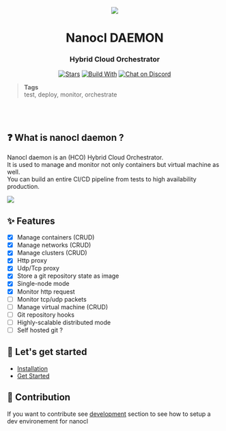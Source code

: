 <div align="center">
  <img src="https://download.next-hat.com/ressources/images/logo.png" >
  <h1>Nanocl DAEMON</h1>
  <h3>Hybrid Cloud Orchestrator</h3>
  
  <p>
  
  
  [![Stars](https://img.shields.io/github/stars/nxthat/nanocld?style=social)](https://github.com/nxthat/nanocld)
  [![Build With](https://img.shields.io/badge/built_with-Rust-dca282.svg)](https://github.com/nxthat/nanocld)
  [![Chat on Discord](https://img.shields.io/discord/1011267493114949693?label=chat&logo=discord)](https://discord.gg/WV4Aac8uZg)
  
  </p>
  
</div>

<blockquote class="tags">
 <strong>Tags</strong>
 </br>
 <span id="nxtmdoc-meta-keywords">
  test, deploy, monitor, orchestrate
 </span>
</blockquote>

</br>
</br>

## ❓ What is nanocl daemon ?

Nanocl daemon is an (HCO) Hybrid Cloud Orchestrator.
</br>
It is used to manage and monitor not only containers but virtual machine as well.
</br>
You can build an entire CI/CD pipeline from tests to high availability production.

<img src="https://download.next-hat.com/ressources/images/infra.png" />

## ✨ Features
- [x] Manage containers (CRUD)
- [x] Manage networks (CRUD)
- [x] Manage clusters (CRUD)
- [x] Http proxy
- [x] Udp/Tcp proxy
- [x] Store a git repository state as image
- [x] Single-node mode
- [x] Monitor http request
- [ ] Monitor tcp/udp packets
- [ ] Manage virtual machine (CRUD)
- [ ] Git repository hooks
- [ ] Highly-scalable distributed mode
- [ ] Self hosted git ?

## 🎉 Let's get started

- [Installation](https://docs.next-hat.com/setups/nanocl/get-nanocl)
- [Get Started](https://docs.next-hat.com/guides/nanocl/get-started/1.orientation-and-setup)

## 🔨 Contribution

If you want to contribute see [development](./DEVELOPING.md) section to see how
to setup a dev environement for nanocl
